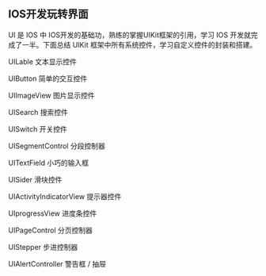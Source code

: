 ## IOS开发玩转界面

UI 是 IOS 中 IOS开发的基础功，熟练的掌握UIKit框架的引用，学习 IOS 开发就完成了一半。下面总结 UIKit 框架中所有系统控件，学习自定义控件的封装和搭建。

UILable 文本显示控件

UIButton 简单的交互控件

UIImageView 图片显示控件

UISearch 搜索控件

UISwitch 开关控件

UISegmentControl 分段控制器

UITextField 小巧的输入框

UISider 滑块控件

UIActivityIndicatorView 提示器控件

UIprogressView 进度条控件

UIPageControl 分页控制器

UIStepper 步进控制器

UIAlertController 警告框 / 抽屉



